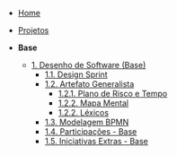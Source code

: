 <!-- docs/_sidebar.md -->

- [Home](/docs)
- [Projetos](/Projetos/Projetos.md)

- **Base**
  - [1. Desenho de Software (Base)](/Base/1.Base.md)
    - [1.1. Design Sprint](/Base/1.1.DesignSprint.md)
    - [1.2. Artefato Generalista](/Base/1.2.ArtefatoGeneralista.md)
        - [1.2.1. Plano de Risco e Tempo](/Base/artefatos_generalistas/plano-risco.md)
        - [1.2.2. Mapa Mental](/Base/artefatos_generalistas/mapa-mental.md)
        - [1.2.2. Léxicos](/Base/artefatos_generalistas/lexico.md)
    - [1.3. Modelagem BPMN](/Base/1.3.ModelagemBPMN.md)
    - [1.4. Participações - Base](/Base/1.4.ParticipacoesBase.md)
    - [1.5. Iniciativas Extras - Base](/Base/1.5.IniciativasExtras.md)
